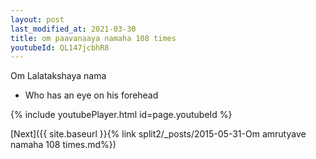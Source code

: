 ```yaml
---
layout: post
last_modified_at: 2021-03-30
title: om paavanaaya namaha 108 times
youtubeId: QL147jcbhR8
---
```

 
 
Om Lalatakshaya nama 
 
 -  Who has an eye on his forehead 
 
  
 
  
 
 
 
 
 
 


{% include youtubePlayer.html id=page.youtubeId %}
 
[Next]({{ site.baseurl }}{% link  split2/_posts/2015-05-31-Om amrutyave namaha 108 times.md%})
 
